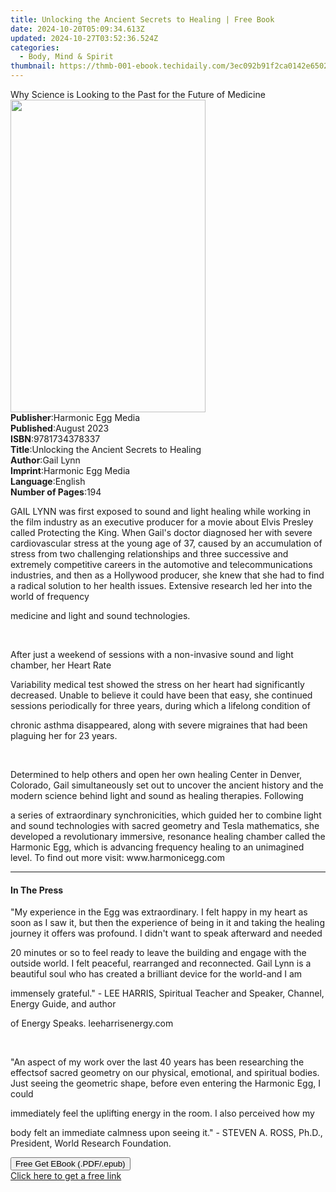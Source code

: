 ```yaml
---
title: Unlocking the Ancient Secrets to Healing | Free Book
date: 2024-10-20T05:09:34.613Z
updated: 2024-10-27T03:52:36.524Z
categories:
  - Body, Mind & Spirit
thumbnail: https://thmb-001-ebook.techidaily.com/3ec092b91f2ca0142e6502fd5ce3e869aa31dc08007fe2072166beb8c240f05b.jpg
---
```

<main id="book-container">
  <div class="flex flex-col">
    <div class="book-brief flex-1 py-6 px-4 sm:p-6 md:py-10 md:px-8">
      <!-- brief-->
      <div class="book-brief-main">
        Why Science is Looking to the Past for the Future of Medicine
      </div>
    </div>
    <div
      class="book-meta-info flex-1 grid gap-4 col-start-1 col-end-3 row-start-1 sm:mb-6 sm:grid-cols-4 lg:gap-6 lg:col-start-2 lg:row-end-6 lg:row-span-6 lg:mb-0"
    >
      <div
        class="book-meta-info-left place-content-center mt-4 p-4 text-sm leading-6 col-start-2 col-span-2 dark:text-slate-400"
      >
        <img
          class="w-full h-500 object-cover rounded-lg sm:h-255 sm:col-span-2 lg:col-span-full"
          src="https://img-001-ebook.techidaily.com/e8837971aeaf547cabcc836be4a9f3e623a3bda8e314144884c8cfae2a41f59d.jpg"
          alt=""
          width="312"
          height="500"
        />
      </div>
      <div
        class="book-meta-info-right mt-2 col-start-1 row-start-2 col-span-3 self-center"
      >
        <!-- meta data  -->
        <div class="flex flex-col px-4 md:px-8">
          <div class="flex-1">
            <strong>Publisher</strong>:<span class="px-2"
              >Harmonic Egg Media</span
            >
          </div>
          <div class="flex-1">
            <strong>Published</strong>:<span class="px-2">August 2023</span>
          </div>
          <div class="flex-1">
            <strong>ISBN</strong>:<span class="px-2">9781734378337</span>
          </div>
          <div class="flex-1">
            <strong>Title</strong>:<span class="px-2"
              >Unlocking the Ancient Secrets to Healing</span
            >
          </div>
          <div class="flex-1">
            <strong>Author</strong>:<span class="px-2">Gail Lynn</span>
          </div>
          <div class="flex-1">
            <strong>Imprint</strong>:<span class="px-2"
              >Harmonic Egg Media</span
            >
          </div>
          <div class="flex-1">
            <strong>Language</strong>:<span class="px-2">English</span>
          </div>
          <div class="flex-1">
            <strong>Number of Pages</strong>:<span class="px-2">194</span>
          </div>
        </div>
      </div>
    </div>
    <div class="book-description flex-1 py-6 px-4 sm:p-6 md:py-10 md:px-8">
      <div class="book-description-main">
        <div accordion-content="" id="description">
          <p>
            GAIL LYNN was first exposed to sound and light healing while working
            in the film industry as an executive producer for a movie about
            Elvis Presley called Protecting the King. When Gail's doctor
            diagnosed her with severe cardiovascular stress at the young age of
            37, caused by an accumulation of stress from two challenging
            relationships and three successive and extremely competitive careers
            in the automotive and telecommunications industries, and then as a
            Hollywood producer, she knew that she had to find a radical solution
            to her health issues. Extensive research led her into the world of
            frequency
          </p>
          <p>medicine and light and sound technologies.</p>
          <p><br /></p>
          <p>
            After just a weekend of sessions with a non-invasive sound and light
            chamber, her Heart Rate
          </p>
          <p>
            Variability medical test showed the stress on her heart had
            significantly decreased. Unable to believe it could have been that
            easy, she continued sessions periodically for three years, during
            which a lifelong condition of
          </p>
          <p>
            chronic asthma disappeared, along with severe migraines that had
            been plaguing her for 23 years.
          </p>
          <p><br /></p>
          <p>
            Determined to help others and open her own healing Center in Denver,
            Colorado, Gail simultaneously set out to uncover the ancient history
            and the modern science behind light and sound as healing therapies.
            Following
          </p>
          <p>
            a series of extraordinary synchronicities, which guided her to
            combine light and sound technologies with sacred geometry and Tesla
            mathematics, she developed a revolutionary immersive, resonance
            healing chamber called the Harmonic Egg, which is advancing
            frequency healing to an unimagined level. To find out more visit:
            www.harmonicegg.com
          </p>
        </div>
        <div class="accordion-fader"></div>
      </div>
    </div>
    <div class="book-excerpts flex-1 py-6 px-4 sm:p-6 md:py-10 md:px-8">
      <!-- excerpts-->
      <div class="book-excerpts-main">
        <hr />
        <h4 class="placeholder placeholder-heading">
          <span>In The Press</span>
        </h4>
        <p></p>
        <p>
          "My experience in the Egg was extraordinary. I felt happy in my heart
          as soon as I saw it, but then the experience of being in it and taking
          the healing journey it offers was profound. I didn't want to speak
          afterward and needed
        </p>
        <p>
          20 minutes or so to feel ready to leave the building and engage with
          the outside world. I felt peaceful, rearranged and reconnected. Gail
          Lynn is a beautiful soul who has created a brilliant device for the
          world-and I am
        </p>
        <p>
          immensely grateful." - LEE HARRIS, Spiritual Teacher and Speaker,
          Channel, Energy Guide, and author
        </p>
        <p>of Energy Speaks. leeharrisenergy.com</p>
        <p><br /></p>
        <p>
          <span>﻿﻿﻿</span>"An aspect of my work over the last 40 years has been
          researching the effectsof sacred geometry on our physical, emotional,
          and spiritual bodies. Just seeing the geometric shape, before even
          entering the Harmonic Egg, I could
        </p>
        <p>
          immediately feel the uplifting energy in the room. I also perceived
          how my
        </p>
        <p>
          body felt an immediate calmness upon seeing it." - STEVEN A. ROSS,
          Ph.D., President, World Research Foundation.
        </p>
        <p></p>
      </div>
    </div>
    <div
      class="book-about-author flex-1 py-6 px-4 sm:p-6 md:py-10 md:px-8"
    ></div>
    <div class="book-free-get flex-1 py-6 px-4 sm:p-6 md:py-10 md:px-8">
      <button
        id="btn-free-get"
        class="bg-blue-500 hover:bg-blue-700 text-white font-bold py-2 px-4 rounded"
      >
        Free Get EBook (.PDF/.epub)
      </button>
      <div id="countdown-display" class="px-2 text-lg mt-2"></div>
      <a
        id="free-link"
        class="hidden bg-blue-500 hover:bg-blue-700 text-white font-bold py-2 px-4 rounded"
        href="https://www.ebooks.com/en-us/book/211058844/unlocking-the-ancient-secrets-to-healing/gail-lynn/"
        target="_blank"
        >Click here to get a free link</a
      >
    </div>
    <script>
      let countdownTime = 0;
      let countdownInterval = null;
      document
        .getElementById('btn-free-get')
        .addEventListener('click', startCountdown);
      function startCountdown() {
        countdownTime = new Date().getTime() + 60000 * 3;
        countdownInterval = setInterval(updateCountdown, 1000);
        document.getElementById('btn-free-get').disabled = true;
        document
          .getElementById('btn-free-get')
          .classList.add('bg-gray-500', 'cursor-not-allowed');
      }
      function updateCountdown() {
        let currentTime = new Date().getTime();
        let timeLeft = countdownTime - currentTime;
        let secondsLeft = Math.floor(timeLeft / 1000);
        document.getElementById('countdown-display').innerHTML =
          `Remaining time: ${secondsLeft} seconds.`;
        if (secondsLeft <= 0) {
          clearInterval(countdownInterval);
          document.getElementById('btn-free-get').classList.add('hidden');
          document.getElementById('free-link').classList.remove('hidden');
          document.getElementById('countdown-display').innerHTML = '';
        }
      }
    </script>
  </div>
</main>

<ins class="adsbygoogle"
      style="display:block"
      data-ad-client="ca-pub-7571918770474297"
      data-ad-slot="8358498916"
      data-ad-format="auto"
      data-full-width-responsive="true"></ins>
    